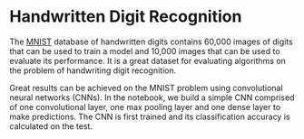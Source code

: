 # Handwritten Digit Recognition
The [MNIST](http://yann.lecun.com/exdb/mnist/) database of handwritten digits contains 60,000 images of digits that can be used to train a model and 10,000 images that can be used to evaluate its performance. It is a great dataset for evaluating algorithms on the problem of handwriting digit recognition.

Great results can be achieved on the MNIST problem using convolutional neural networks (CNNs). In the notebook, we build a simple CNN comprised of one convolutional layer, one max pooling layer and one dense layer to make predictions. The CNN is first trained and its classification accuracy is calculated on the test.
